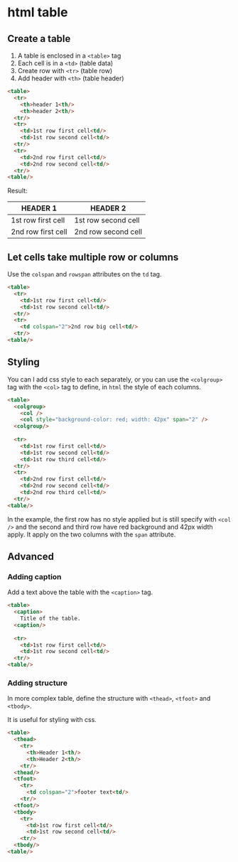 # html table

## Create a table

1. A table is enclosed in a `<table>` tag
2. Each cell is in a `<td>` (table data)
3. Create row with `<tr>`  (table row)
4. Add header with `<th>` (table header)

```html
<table>
  <tr>
    <th>header 1<th/>
    <th>header 2<th/>
  <tr/>
  <tr>
    <td>1st row first cell<td/>
    <td>1st row second cell<td/>
  <tr/>
  <tr>
    <td>2nd row first cell<td/>
    <td>2nd row second cell<td/>
  <tr/>
<table/>
```
Result:

| HEADER 1           | HEADER 2            |
|--------------------|---------------------|
| 1st row first cell | 1st row second cell |
| 2nd row first cell | 2nd row second cell |

## Let cells take multiple row or columns

Use the `colspan` and `rowspan` attributes on the `td` tag.

```html
<table>
  <tr>
    <td>1st row first cell<td/>
    <td>1st row second cell<td/>
  <tr/>
  <tr>
    <td colspan="2">2nd row big cell<td/>
  <tr/>
<table/>
```

## Styling

You can I add css style to each <td> separately, or you can use
the `<colgroup>` tag with the `<col>` tag to define, in `html` the
style of each columns.

```html
<table>
  <colgroup>
    <col />
    <col style="background-color: red; width: 42px" span="2" />
  <colgroup/>
  
  <tr>
    <td>1st row first cell<td/>
    <td>1st row second cell<td/>
    <td>1st row third cell<td/>
  <tr/>
  <tr>
    <td>2nd row first cell<td/>
    <td>2nd row second cell<td/>
    <td>2nd row third cell<td/>
  <tr/>
<table/>
```
In the example, the first row has no style applied but is still specify with `<col />` and
the second and third row have red background and 42px width apply. It apply on the two columns
with the `span` attribute.

## Advanced

### Adding caption

Add a text above the table with the `<caption>` tag.

```html
<table>
  <caption>
    Title of the table.
  <caption/>
  
  <tr>
    <td>1st row first cell<td/>
    <td>1st row second cell<td/>
  <tr/>
<table/>
```

### Adding structure

In more complex table, define the structure with `<thead>`, `<tfoot>` and `<tbody>`.

It is useful for styling with css.

```html
<table>
  <thead>
    <tr>
      <th>Header 1<th/>
      <th>Header 2<th/>
    <tr/>
  <thead/>
  <tfoot>
    <tr>
      <td colspan="2">footer text<td/>
    <tr/>
  <tfoot/>
  <tbody>
    <tr>
      <td>1st row first cell<td/>
      <td>1st row second cell<td/>
    <tr/>
  <tbody/>
<table/>
```
